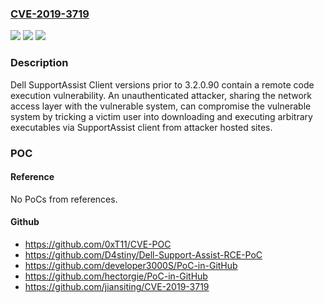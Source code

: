 ### [CVE-2019-3719](https://cve.mitre.org/cgi-bin/cvename.cgi?name=CVE-2019-3719)
![](https://img.shields.io/static/v1?label=Product&message=SupportAssist%20Client&color=blue)
![](https://img.shields.io/static/v1?label=Version&message=%3C%203.2.0.90%20&color=brighgreen)
![](https://img.shields.io/static/v1?label=Vulnerability&message=Remote%20Code%20Execution%20Vulnerability&color=brighgreen)

### Description

Dell SupportAssist Client versions prior to 3.2.0.90 contain a remote code execution vulnerability. An unauthenticated attacker, sharing the network access layer with the vulnerable system, can compromise the vulnerable system by tricking a victim user into downloading and executing arbitrary executables via SupportAssist client from attacker hosted sites.

### POC

#### Reference
No PoCs from references.

#### Github
- https://github.com/0xT11/CVE-POC
- https://github.com/D4stiny/Dell-Support-Assist-RCE-PoC
- https://github.com/developer3000S/PoC-in-GitHub
- https://github.com/hectorgie/PoC-in-GitHub
- https://github.com/jiansiting/CVE-2019-3719

